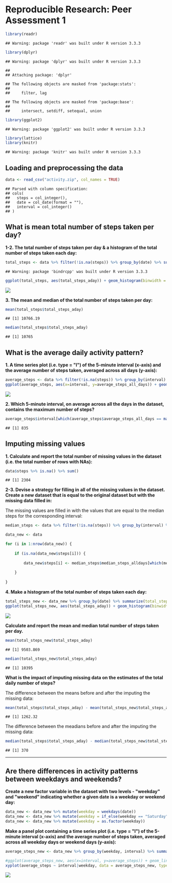# Reproducible Research: Peer Assessment 1



```r
library(readr)
```

```
## Warning: package 'readr' was built under R version 3.3.3
```

```r
library(dplyr)
```

```
## Warning: package 'dplyr' was built under R version 3.3.3
```

```
## 
## Attaching package: 'dplyr'
```

```
## The following objects are masked from 'package:stats':
## 
##     filter, lag
```

```
## The following objects are masked from 'package:base':
## 
##     intersect, setdiff, setequal, union
```

```r
library(ggplot2)
```

```
## Warning: package 'ggplot2' was built under R version 3.3.3
```

```r
library(lattice)
library(knitr)
```

```
## Warning: package 'knitr' was built under R version 3.3.3
```




## Loading and preprocessing the data


```r
data <- read_csv("activity.zip", col_names = TRUE)
```

```
## Parsed with column specification:
## cols(
##   steps = col_integer(),
##   date = col_date(format = ""),
##   interval = col_integer()
## )
```


## What is mean total number of steps taken per day?

**1-2. The total number of steps taken per day & a histogram of the total number of steps taken each day:**

```r
total_steps <- data %>% filter(!is.na(steps)) %>% group_by(date) %>% summarize(total_steps_aday = sum(steps))
```

```
## Warning: package 'bindrcpp' was built under R version 3.3.3
```

```r
ggplot(total_steps, aes(total_steps_aday)) + geom_histogram(binwidth = 2000)
```

![](PA1_template_files/figure-html/total_steps_aday-1.png)<!-- -->

**3. The mean and median of the total number of steps taken per day:**

```r
mean(total_steps$total_steps_aday)
```

```
## [1] 10766.19
```

```r
median(total_steps$total_steps_aday)
```

```
## [1] 10765
```


## What is the average daily activity pattern?

**1. A time series plot (i.e. type = "l") of the 5-minute interval (x-axis) and the average number of steps taken, averaged across all days (y-axis):**  


```r
average_steps <- data %>% filter(!is.na(steps)) %>% group_by(interval) %>% summarise(average_steps_all_days = mean(steps))
ggplot(average_steps, aes(x=interval, y=average_steps_all_days)) + geom_line()
```

![](PA1_template_files/figure-html/unnamed-chunk-2-1.png)<!-- -->

**2. Which 5-minute interval, on average across all the days in the dataset, contains the maximum number of steps?**


```r
average_steps$interval[which(average_steps$average_steps_all_days == max(average_steps$average_steps_all_days))]
```

```
## [1] 835
```


## Imputing missing values

**1. Calculate and report the total number of missing values in the dataset (i.e. the total number of rows with NAs):**  


```r
data$steps %>% is.na() %>% sum()
```

```
## [1] 2304
```


**2-3. Devise a strategy for filling in all of the missing values in the dataset. Create a new dataset that is equal to the original dataset but with the missing data filled in:**    

The missing values are filled in with the values that are equal to the median steps for the corresponding interval:


```r
median_steps <- data %>% filter(!is.na(steps)) %>% group_by(interval) %>% summarise(median_steps_alldays = median(steps))

data_new <- data

for (i in 1:nrow(data_new)) {
    
    if (is.na(data_new$steps[i])) {
        
        data_new$steps[i] <- median_steps$median_steps_alldays[which(median_steps$interval == data_new$interval[i])]
    
    }
    
}
```



**4. Make a histogram of the total number of steps taken each day:**  


```r
total_steps_new <- data_new %>% group_by(date) %>% summarize(total_steps_aday = sum(steps))
ggplot(total_steps_new, aes(total_steps_aday)) + geom_histogram(binwidth = 2000)
```

![](PA1_template_files/figure-html/unnamed-chunk-6-1.png)<!-- -->

**Calculate and report the mean and median total number of steps taken per day.**   



```r
mean(total_steps_new$total_steps_aday)
```

```
## [1] 9503.869
```

```r
median(total_steps_new$total_steps_aday)
```

```
## [1] 10395
```

**What is the impact of imputing missing data on the estimates of the total daily number of steps?**  

The difference between the means before and after the imputing the missing data:  

```r
mean(total_steps$total_steps_aday) - mean(total_steps_new$total_steps_aday)
```

```
## [1] 1262.32
```

The difference between the meadians before and after the imputing the missing data:  

```r
median(total_steps$total_steps_aday) - median(total_steps_new$total_steps_aday)
```

```
## [1] 370
```

***
## Are there differences in activity patterns between weekdays and weekends?

**Create a new factor variable in the dataset with two levels - "weekday" and "weekend" indicating whether a given date is a weekday or weekend day:**    


```r
data_new <- data_new %>% mutate(weekday = weekdays(date)) 
data_new <- data_new %>% mutate(weekday = if_else(weekday == "Saturday" | weekday == "Sunday", "Weekend", "Weekday")) 
data_new <- data_new %>% mutate(weekday = as.factor(weekday))
```


**Make a panel plot containing a time series plot (i.e. type = "l") of the 5-minute interval (x-axis) and the average number of steps taken, averaged across all weekday days or weekend days (y-axis):**  


```r
average_steps_new <- data_new %>% group_by(weekday, interval) %>% summarise(average_steps = mean(steps))

#ggplot(average_steps_new, aes(x=interval, y=average_steps)) + geom_line() + facet_grid(weekday ~ .) 
xyplot(average_steps ~ interval|weekday, data = average_steps_new, type = "l", layout = c(1,2))
```

![](PA1_template_files/figure-html/unnamed-chunk-11-1.png)<!-- -->
















